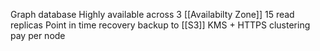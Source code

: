 Graph database
Highly available across 3 [[Availabilty Zone]]
15 read replicas
Point in time recovery
backup to [[S3]]
KMS + HTTPS
clustering
pay per node
